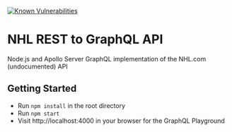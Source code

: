 [![Known Vulnerabilities](https://snyk.io/test/github/calder12/graphql-nhl/badge.svg)](https://snyk.io/test/github/calder12/graphql-nhl)

# NHL REST to GraphQL API

Node.js and Apollo Server GraphQL implementation of the NHL.com (undocumented) API

## Getting Started

* Run ```npm install``` in the root directory
* Run ```npm start```
* Visit http://localhost:4000 in your browser for the GraphQL Playground